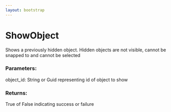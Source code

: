 ```yaml
---
layout: bootstrap
---
```


# ShowObject

Shows a previously hidden object. Hidden objects are not visible, cannot
        be snapped to and cannot be selected
        

### Parameters:

object_id: String or Guid representing id of object to show
        

### Returns:


True of False indicating success or failure
        
